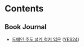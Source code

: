 # Contents

## Book Journal

* [도메인 주도 설계 철저 입문](_posts/book-journal/ddd-1/review.md) ([YES24](http://www.yes24.com/Product/Goods/93384475))
